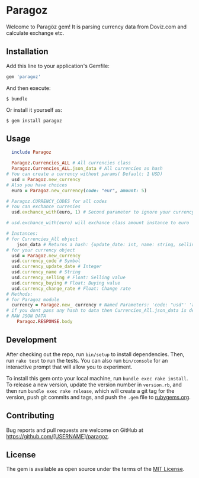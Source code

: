# Paragoz

Welcome to Paragöz gem! It is parsing currency
data from Doviz.com and calculate exchange etc.

## Installation

Add this line to your application's Gemfile:

```ruby
gem 'paragoz'
```

And then execute:

    $ bundle

Or install it yourself as:

    $ gem install paragoz

## Usage

```ruby
  include Paragoz

  Paragoz.Currencies_ALL # All currencies class
  Paragoz.Currencies_ALL.json_data # All currencies as hash
# You can create a currency without params( Default: 1 USD)
  usd = Paragoz.new_currency
# Also you have choices
  euro = Paragoz.new_currency(code: "eur", amount: 5)

# Paragoz.CURRENCY_CODES for all codes
# You can exchance currenies
  usd.exchance_with(euro, 1) # Second parameter to ignore your currency amount 

# usd.exchance_with(euro) will exchance class amount instance to euro

# Instances:
# for Currencies_All object
    json_data # Returns a hash: {update_date: int, name: string, selling: float, buying: float, change_rate: float}
# for your currency object
  usd = Paragoz.new_currency
  usd.currency_code # Symbol
  usd.currency_update_date # Integer
  usd.currency_name # String
  usd.currency_selling # Float: Selling value
  usd.currency_buying # Float: Buying value
  usd.currency_change_rate # Float: Change rate
# Methods:
# for Paragoz module
  currency = Paragoz.new_ currency # Named Parameters: 'code: "usd"' 'amount: 1' 'data: nil'
# if you dont pass any hash to data then Currencies_All.json_data is default.
# RAW JSON DATA
    Paragoz.RESPONSE.body

```

## Development

After checking out the repo, run `bin/setup` to install dependencies. Then, run `rake test` to run the tests. You can also run `bin/console` for an interactive prompt that will allow you to experiment.

To install this gem onto your local machine, run `bundle exec rake install`. To release a new version, update the version number in `version.rb`, and then run `bundle exec rake release`, which will create a git tag for the version, push git commits and tags, and push the `.gem` file to [rubygems.org](https://rubygems.org).

## Contributing

Bug reports and pull requests are welcome on GitHub at https://github.com/[USERNAME]/paragoz.

## License

The gem is available as open source under the terms of the [MIT License](http://opensource.org/licenses/MIT).
